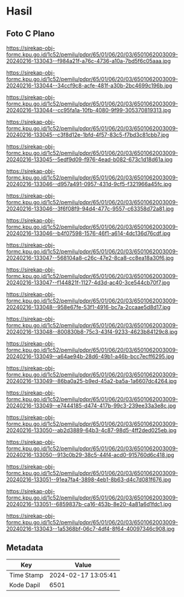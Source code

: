 # Hasil

## Foto C Plano

https://sirekap-obj-formc.kpu.go.id/1c52/pemilu/pdpr/65/01/06/20/03/6501062003009-20240216-133043--f984a21f-a76c-4736-a10a-7bd5f6c05aaa.jpg

https://sirekap-obj-formc.kpu.go.id/1c52/pemilu/pdpr/65/01/06/20/03/6501062003009-20240216-133044--34ccf9c8-acfe-481f-a30b-2bc4699c196b.jpg

https://sirekap-obj-formc.kpu.go.id/1c52/pemilu/pdpr/65/01/06/20/03/6501062003009-20240216-133044--cc95fa1a-10fb-4080-9f99-305370819313.jpg

https://sirekap-obj-formc.kpu.go.id/1c52/pemilu/pdpr/65/01/06/20/03/6501062003009-20240216-133045--c3f8d12e-1bfd-4f57-83c5-f7bd3c81cbb7.jpg

https://sirekap-obj-formc.kpu.go.id/1c52/pemilu/pdpr/65/01/06/20/03/6501062003009-20240216-133045--5edf9d09-f976-4ead-b082-673c1d18d61a.jpg

https://sirekap-obj-formc.kpu.go.id/1c52/pemilu/pdpr/65/01/06/20/03/6501062003009-20240216-133046--d957a491-0957-431d-9cf5-f321966a45fc.jpg

https://sirekap-obj-formc.kpu.go.id/1c52/pemilu/pdpr/65/01/06/20/03/6501062003009-20240216-133046--3f6f08f9-94d4-477c-9557-c63358d72a81.jpg

https://sirekap-obj-formc.kpu.go.id/1c52/pemilu/pdpr/65/01/06/20/03/6501062003009-20240216-133046--b4f07598-1576-46f1-a614-4dc136d76cdf.jpg

https://sirekap-obj-formc.kpu.go.id/1c52/pemilu/pdpr/65/01/06/20/03/6501062003009-20240216-133047--568104a8-c26c-47e2-8ca8-cc8ea18a30f6.jpg

https://sirekap-obj-formc.kpu.go.id/1c52/pemilu/pdpr/65/01/06/20/03/6501062003009-20240216-133047--f144821f-1127-4d3d-ac40-3ce544cb70f7.jpg

https://sirekap-obj-formc.kpu.go.id/1c52/pemilu/pdpr/65/01/06/20/03/6501062003009-20240216-133048--958e67fe-53f1-4916-bc7a-2ccaae5d8d17.jpg

https://sirekap-obj-formc.kpu.go.id/1c52/pemilu/pdpr/65/01/06/20/03/6501062003009-20240216-133048--800830b8-75c3-43f4-9233-4623b84129c8.jpg

https://sirekap-obj-formc.kpu.go.id/1c52/pemilu/pdpr/65/01/06/20/03/6501062003009-20240216-133049--a64ae94b-28d6-49b1-a46b-bcc7ecff6295.jpg

https://sirekap-obj-formc.kpu.go.id/1c52/pemilu/pdpr/65/01/06/20/03/6501062003009-20240216-133049--86ba0a25-b9ed-45a2-ba5a-1a6607dc4264.jpg

https://sirekap-obj-formc.kpu.go.id/1c52/pemilu/pdpr/65/01/06/20/03/6501062003009-20240216-133049--e7444185-d474-417b-99c3-239ee33a3e8c.jpg

https://sirekap-obj-formc.kpu.go.id/1c52/pemilu/pdpr/65/01/06/20/03/6501062003009-20240216-133050--ab2d3889-64b3-4c87-98d5-4ff2ded025eb.jpg

https://sirekap-obj-formc.kpu.go.id/1c52/pemilu/pdpr/65/01/06/20/03/6501062003009-20240216-133050--913c0b29-38c5-44f4-acd0-915760d6c418.jpg

https://sirekap-obj-formc.kpu.go.id/1c52/pemilu/pdpr/65/01/06/20/03/6501062003009-20240216-133051--91ea7fa4-3898-4eb1-8b63-d4c7d081f676.jpg

https://sirekap-obj-formc.kpu.go.id/1c52/pemilu/pdpr/65/01/06/20/03/6501062003009-20240216-133051--6859837b-ca16-453b-8e20-4a81a6d1fdc1.jpg

https://sirekap-obj-formc.kpu.go.id/1c52/pemilu/pdpr/65/01/06/20/03/6501062003009-20240216-133043--1a5368bf-06c7-4df4-8f64-40097346c908.jpg


## Metadata

| Key        | Value               |
| ---------- | ------------------- |
| Time Stamp | 2024-02-17 13:05:41 |
| Kode Dapil | 6501                |



